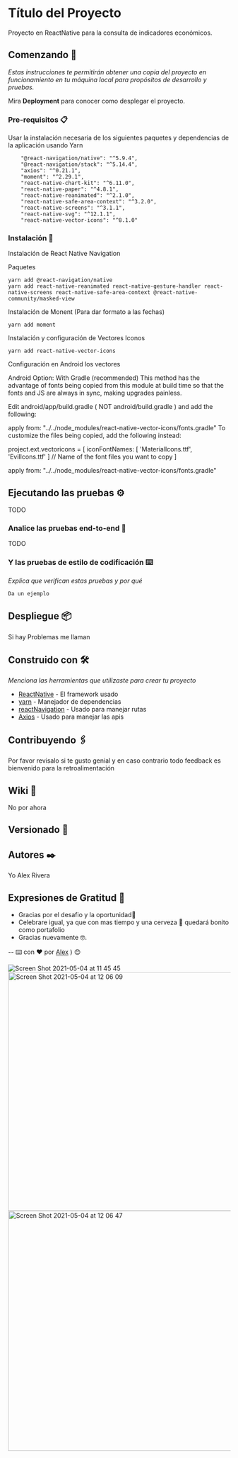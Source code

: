 # Título del Proyecto

Proyecto en ReactNative para la consulta de indicadores económicos.

## Comenzando 🚀

_Estas instrucciones te permitirán obtener una copia del proyecto en funcionamiento en tu máquina local para propósitos de desarrollo y pruebas._

Mira **Deployment** para conocer como desplegar el proyecto.


### Pre-requisitos 📋

Usar la instalación necesaria de los siguientes paquetes y dependencias de la aplicación usando Yarn

```
    "@react-navigation/native": "^5.9.4",
    "@react-navigation/stack": "^5.14.4",
    "axios": "^0.21.1",
    "moment": "^2.29.1",
    "react-native-chart-kit": "^6.11.0",
    "react-native-paper": "^4.8.1",
    "react-native-reanimated": "^2.1.0",
    "react-native-safe-area-context": "^3.2.0",
    "react-native-screens": "^3.1.1",
    "react-native-svg": "^12.1.1",
    "react-native-vector-icons": "^8.1.0"
```

### Instalación 🔧

Instalación de React Native Navigation

Paquetes  

```
yarn add @react-navigation/native
yarn add react-native-reanimated react-native-gesture-handler react-native-screens react-native-safe-area-context @react-native-community/masked-view
```
Instalación de Monent (Para dar formato a las fechas)


```
yarn add moment
```


Instalación y configuración de Vectores Iconos


```
yarn add react-native-vector-icons
```

Configuración en Android los vectores

Android
Option: With Gradle (recommended)
This method has the advantage of fonts being copied from this module at build time so that the fonts and JS are always in sync, making upgrades painless.

Edit android/app/build.gradle ( NOT android/build.gradle ) and add the following:

apply from: "../../node_modules/react-native-vector-icons/fonts.gradle"
To customize the files being copied, add the following instead:

project.ext.vectoricons = [
    iconFontNames: [ 'MaterialIcons.ttf', 'EvilIcons.ttf' ] // Name of the font files you want to copy
]

apply from: "../../node_modules/react-native-vector-icons/fonts.gradle"

## Ejecutando las pruebas ⚙️

TODO

### Analice las pruebas end-to-end 🔩

TODO



### Y las pruebas de estilo de codificación ⌨️

_Explica que verifican estas pruebas y por qué_

```
Da un ejemplo
```

## Despliegue 📦

Si hay Problemas me llaman

## Construido con 🛠️

_Menciona las herramientas que utilizaste para crear tu proyecto_

* [ReactNative](https://reactnative.dev/) - El framework usado
* [yarn](https://yarnpkg.com/) - Manejador de dependencias
* [reactNavigation](https://reactnavigation.org/) - Usado para manejar rutas
* [Axios](https://github.com/axios/axios) - Usado para manejar las apis

## Contribuyendo 🖇️

Por favor revisalo si te gusto genial y en caso contrario todo feedback es bienvenido para la retroalimentación

## Wiki 📖

No por ahora

## Versionado 📌



## Autores ✒️

Yo Alex Rivera


## Expresiones de Gratitud 🎁

* Gracias por el desafio y la oportunidad📢
* Celebrare igual, ya que con mas tiempo y una cerveza 🍺 quedará bonito como portafolio
* Gracias nuevamente 🤓.



--
⌨️ con ❤️ por [Alex](https://github.com/alanriva) ) 😊



![Screen Shot 2021-05-04 at 11 45 45](https://user-images.githubusercontent.com/25330708/117034203-0fe8f600-acd1-11eb-9d4f-a2ec9076d8d2.png)
<img width="539" alt="Screen Shot 2021-05-04 at 12 06 09" src="https://user-images.githubusercontent.com/25330708/117034302-28f1a700-acd1-11eb-9740-bb6a49f7b2a1.png">
<img width="542" alt="Screen Shot 2021-05-04 at 12 06 47" src="https://user-images.githubusercontent.com/25330708/117034362-3a3ab380-acd1-11eb-927a-b6b4a4be7e0b.png">
